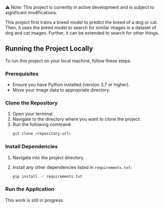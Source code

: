 ⚠️ Note: This project is currently in active development and is subject to significant modifications.

This project first trains a breed model to predict the breed of a dog or cat. Then, it uses the breed model to search for similar images in a dataset of dog and cat images. Further, it can be extended to search for other things.

## Running the Project Locally

To run this project on your local machine, follow these steps:

### Prerequisites
- Ensure you have Python installed (version 3.7 or higher).
- Move your image data to appropriate directory.

### Clone the Repository
1. Open your terminal.
2. Navigate to the directory where you want to clone the project.
3. Run the following command:
   ```bash
   git clone <repository-url>
   ```

### Install Dependencies
1. Navigate into the project directory

2. Install any other dependencies listed in `requirements.txt`:
   ```bash
   pip install -r requirements.txt
   ```

### Run the Application

This work is still in progress.
